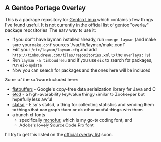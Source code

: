 A Gentoo Portage Overlay
------------------------

This is a package repository for [Gentoo Linux](http://gentoo.org) which
contains a few things I've found useful.  It is not currently in the official list of gentoo 
"overlay" package repositories.  The easy way to use it:

 * If you don't have layman installed already, run `emerge layman` (and make sure your `make.conf` sources '/var/lib/layman/make.conf'
 * Edit your `/etc/layman/layman.cfg` and add `http://timboudreau.com/files/repositories.xml` to the `overlays:` list
 * Run `layman -a timboudreau` and if you use `eix` to search for packages, run `eix-update`
 * Now you can search for packages and the ones here will be included

Some of the software included here:

 * [flatbuffers](http://google.github.io/flatbuffers/md__building.html) - Google's copy-free data 
serialization library for Java and C
 * [etcd](https://github.com/coreos/etcd) - a high-availability key/value thingy similar to
Zookeeper but hopefully less awful
 * [statsd](https://github.com/etsy/statsd/) - Etsy's statsd, a thing for collecting statistics and 
sending them to things that can graph them or do other useful things with them
 * a bunch of fonts
   * specifically [monofur](http://www.dafont.com/monofur.font), which is my go-to
coding font, and
   * Adobe's lovely [Source Code Pro](http://blogs.adobe.com/typblography/2012/09/source-code-pro.html) font

I'll try to get this listed on the [official overlay list](http://gpo.zugaina.org/Overlays) soon.


